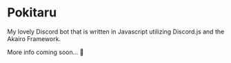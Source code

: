 # Pokitaru
My lovely Discord bot that is written in Javascript utilizing Discord.js and the Akairo Framework.

More info coming soon... 💚
